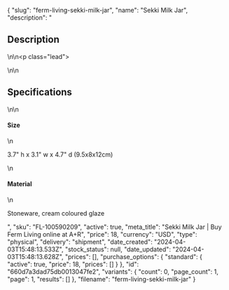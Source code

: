 {
  "slug": "ferm-living-sekki-milk-jar",
  "name": "Sekki Milk Jar",
  "description": "<h2>Description</h2>\n<!-- split -->\n<p class=\"lead\"> </p>\n<!-- split -->\n<h2>Specifications</h2>\n<!-- split -->\n<h4>Size</h4>\n<p>3.7\" h x 3.1\" w x 4.7\" d (9.5x8x12cm)</p>\n<h4>Material</h4>\n<p>Stoneware, cream coloured glaze</p>",
  "sku": "FL-100590209",
  "active": true,
  "meta_title": "Sekki Milk Jar | Buy Ferm Living online at A+R",
  "price": 18,
  "currency": "USD",
  "type": "physical",
  "delivery": "shipment",
  "date_created": "2024-04-03T15:48:13.533Z",
  "stock_status": null,
  "date_updated": "2024-04-03T15:48:13.628Z",
  "prices": [],
  "purchase_options": {
    "standard": {
      "active": true,
      "price": 18,
      "prices": []
    }
  },
  "id": "660d7a3dad75db0013047fe2",
  "variants": {
    "count": 0,
    "page_count": 1,
    "page": 1,
    "results": []
  },
  "filename": "ferm-living-sekki-milk-jar"
}